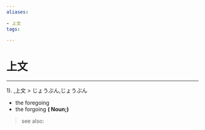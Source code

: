 ```yaml
---
aliases:
    
- 上文
tags:
    
---
```


# 上文
---
1).
,上文 > じょうぶん,じょうぶん

- the foregoing
- the forgoing
**( Noun;)**
> see also: 
            